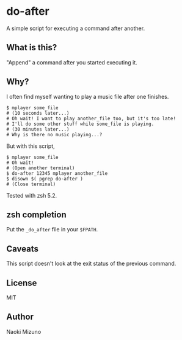 # do-after
A simple script for executing a command after another.

## What is this?
"Append" a command after you started executing it.

## Why?
I often find myself wanting to play a music file after one finishes.

```
$ mplayer some_file
# (10 seconds later...)
# Oh wait! I want to play another_file too, but it's too late!
# I'll do some other stuff while some_file is playing.
# (30 minutes later...)
# Why is there no music playing...?
```

But with this script,

```
$ mplayer some_file
# Oh wait!
# (Open another terminal)
$ do-after 12345 mplayer another_file
$ disown $( pgrep do-after )
# (Close terminal)
```

Tested with zsh 5.2.

## zsh completion
Put the `_do_after` file in your `$FPATH`.

## Caveats
This script doesn't look at the exit status of the previous command.

## License
MIT

## Author
Naoki Mizuno
